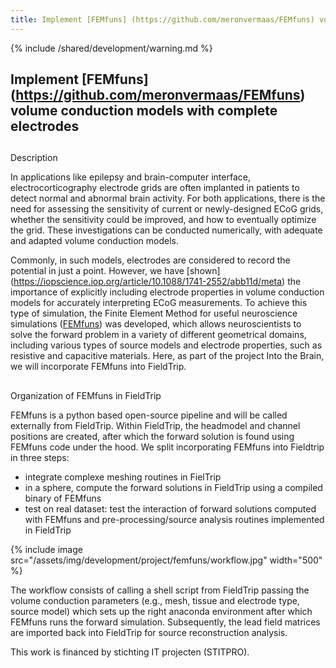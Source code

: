```yaml
---
title: Implement [FEMfuns] (https://github.com/meronvermaas/FEMfuns) volume conduction models with complete electrodes
---
```


{% include /shared/development/warning.md %}

## Implement [FEMfuns] (https://github.com/meronvermaas/FEMfuns) volume conduction models with complete electrodes

##
Description

In applications like epilepsy and brain-computer interface, electrocorticography electrode grids are often implanted in patients to detect normal and abnormal brain activity. For both applications, there is the need for assessing the sensitivity of current or newly-designed ECoG grids, whether the sensitivity could be improved, and how to eventually optimize the grid. These investigations can be conducted numerically, with adequate and adapted volume conduction models.

Commonly, in such models, electrodes are considered to record the potential in just a point. However, we have [shown] (https://iopscience.iop.org/article/10.1088/1741-2552/abb11d/meta) the importance of explicitly including electrode properties in volume conduction models for accurately interpreting ECoG measurements. To achieve this type of simulation, the Finite Element Method for useful neuroscience simulations ([FEMfuns]( https://github.com/meronvermaas/FEMfuns)) was developed, which allows neuroscientists to solve the forward problem in a variety of different geometrical domains, including various types of source models and electrode properties, such as resistive and capacitive materials. Here, as part of the project Into the Brain, we will incorporate FEMfuns into FieldTrip.

##
Organization of FEMfuns in FieldTrip

FEMfuns is a python based open-source pipeline and will be called externally from FieldTrip. Within FieldTrip, the headmodel and channel positions are created, after which the forward solution is found using FEMfuns code under the hood. We split incorporating FEMfuns into Fieldtrip in three steps:

- integrate complexe meshing routines in FielTrip
- in a sphere, compute the forward solutions in FieldTrip using a compiled binary of FEMfuns
- test on real dataset: test the interaction of forward solutions computed with FEMfuns and pre-processing/source analysis routines implemented in FieldTrip


{% include image src="/assets/img/development/project/femfuns/workflow.jpg" width="500" %}

The workflow consists of calling a shell script from FieldTrip passing the volume conduction parameters (e.g., mesh, tissue and electrode type, source model) which sets up the right anaconda environment after which FEMfuns runs the forward simulation. Subsequently, the lead field matrices are imported back into FieldTrip for source reconstruction analysis.

This work is financed by stichting IT projecten (STITPRO).
